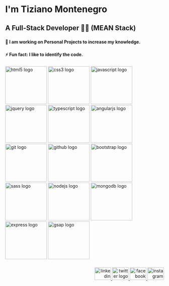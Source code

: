 <h1 align="left">I'm Tiziano Montenegro</h1>

###

<h2 align="left">A Full-Stack Developer 👨‍💻 (MEAN Stack)</h2>

###

<h4 align="left">🔭 I am working on Personal Projects to increase my knowledge.</h4>

###

<h4 align="left">⚡ Fun fact: I like to identify the code.</h4>

###

<div align="left">
  <img src="https://cdn.jsdelivr.net/gh/devicons/devicon/icons/html5/html5-original.svg" height="120" width="132" alt="html5 logo"  />
  <img src="https://cdn.jsdelivr.net/gh/devicons/devicon/icons/css3/css3-original.svg" height="120" width="132" alt="css3 logo"  />
  <img src="https://cdn.jsdelivr.net/gh/devicons/devicon/icons/javascript/javascript-original.svg" height="120" width="132" alt="javascript logo"  />
  <img src="https://cdn.jsdelivr.net/gh/devicons/devicon/icons/jquery/jquery-original.svg" height="120" width="132" alt="jquery logo"  />
  <img src="https://cdn.jsdelivr.net/gh/devicons/devicon/icons/typescript/typescript-original.svg" height="120" width="132" alt="typescript logo"  />
  <img src="https://cdn.jsdelivr.net/gh/devicons/devicon/icons/angularjs/angularjs-original.svg" height="120" width="132" alt="angularjs logo"  />
  <img src="https://cdn.jsdelivr.net/gh/devicons/devicon/icons/git/git-original.svg" height="120" width="132" alt="git logo"  />
  <img src="https://cdn.jsdelivr.net/gh/devicons/devicon/icons/github/github-original.svg" height="120" width="132" alt="github logo"  />
  <img src="https://cdn.jsdelivr.net/gh/devicons/devicon/icons/bootstrap/bootstrap-original.svg" height="120" width="132" alt="bootstrap logo"  />
  <img src="https://cdn.jsdelivr.net/gh/devicons/devicon/icons/sass/sass-original.svg" height="120" width="132" alt="sass logo"  />
  <img src="https://cdn.jsdelivr.net/gh/devicons/devicon/icons/nodejs/nodejs-original.svg" height="120" width="132" alt="nodejs logo"  />
  <img src="https://cdn.jsdelivr.net/gh/devicons/devicon/icons/mongodb/mongodb-original.svg" height="120" width="132" alt="mongodb logo"  />
  <img src="https://cdn.jsdelivr.net/gh/devicons/devicon/icons/express/express-original.svg" height="120" width="132" alt="express logo"  />
  <img src="https://raw.githubusercontent.com/tizielpro/icons/main/Gsap.png" height="120" width="132" alt="gsap logo"  />
</div>

###

<div align="right">
  <a href="https://www.linkedin.com/in/tiziano-montenegro-8133a6238/" target="_blank">
    <img src="https://raw.githubusercontent.com/maurodesouza/profile-readme-generator/master/src/assets/icons/social/linkedin/default.svg" width="52" height="40" alt="linkedin logo"  />
  </a>
  <a href="https://twitter.com/tznmonte" target="_blank">
    <img src="https://raw.githubusercontent.com/maurodesouza/profile-readme-generator/master/src/assets/icons/social/twitter/default.svg" width="52" height="40" alt="twitter logo"  />
  </a>
  <a href="https://www.facebook.com/tznmonte" target="_blank">
    <img src="https://raw.githubusercontent.com/maurodesouza/profile-readme-generator/master/src/assets/icons/social/facebook/default.svg" width="52" height="40" alt="facebook logo"  />
  </a>
  <a href="https://www.instagram.com/tizianomontenegro07/" target="_blank">
    <img src="https://raw.githubusercontent.com/maurodesouza/profile-readme-generator/master/src/assets/icons/social/instagram/default.svg" width="52" height="40" alt="instagram logo"  />
  </a>
</div>

###
